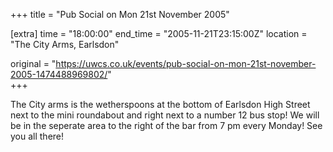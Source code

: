 +++
title = "Pub Social on Mon 21st November 2005"

[extra]
time = "18:00:00"
end_time = "2005-11-21T23:15:00Z"
location = "The City Arms, Earlsdon"

original = "https://uwcs.co.uk/events/pub-social-on-mon-21st-november-2005-1474488969802/"    
+++

The City arms is the wetherspoons at the bottom of Earlsdon High Street next to the mini roundabout and right next to a number 12 bus stop\! We will be in the seperate area to the right of the bar from 7 pm every Monday\! See you all there\!

